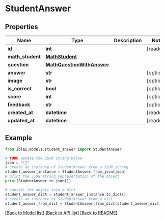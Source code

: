 # StudentAnswer


## Properties

Name | Type | Description | Notes
------------ | ------------- | ------------- | -------------
**id** | **int** |  | [readonly] 
**math_student** | [**MathStudent**](MathStudent.md) |  | 
**question** | [**MathQuestionWithAnswer**](MathQuestionWithAnswer.md) |  | 
**answer** | **str** |  | [optional] 
**image** | **str** |  | [optional] 
**is_correct** | **bool** |  | [optional] 
**score** | **int** |  | [optional] 
**feedback** | **str** |  | [optional] 
**created_at** | **datetime** |  | [readonly] 
**updated_at** | **datetime** |  | [readonly] 

## Example

```python
from iblai.models.student_answer import StudentAnswer

# TODO update the JSON string below
json = "{}"
# create an instance of StudentAnswer from a JSON string
student_answer_instance = StudentAnswer.from_json(json)
# print the JSON string representation of the object
print(StudentAnswer.to_json())

# convert the object into a dict
student_answer_dict = student_answer_instance.to_dict()
# create an instance of StudentAnswer from a dict
student_answer_from_dict = StudentAnswer.from_dict(student_answer_dict)
```
[[Back to Model list]](../README.md#documentation-for-models) [[Back to API list]](../README.md#documentation-for-api-endpoints) [[Back to README]](../README.md)


